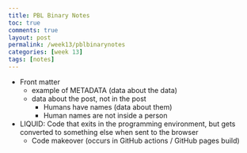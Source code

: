 ```yaml
---
title: PBL Binary Notes
toc: true
comments: true
layout: post
permalink: /week13/pblbinarynotes
categories: [week 13]
tags: [notes]
---
```


- Front matter
    - example of METADATA (data about the data)
    - data about the post, not in the post
        - Humans have names (data about them)
        - Human names are not inside a person
- LIQUID: Code that exits in the programming environment, but gets converted to something else when sent to the browser
    - Code makeover (occurs in GitHub actions / GitHub pages build)
